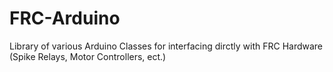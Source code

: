 FRC-Arduino
===========

Library of various Arduino Classes for interfacing dirctly with FRC Hardware (Spike Relays, Motor Controllers, ect.)
